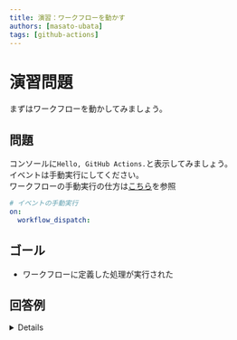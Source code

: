 ```yaml
---
title: 演習：ワークフローを動かす
authors: [masato-ubata]
tags: [github-actions]
---
```


# 演習問題

まずはワークフローを動かしてみましょう。  

## 問題

コンソールに`Hello, GitHub Actions.`と表示してみましょう。  
イベントは手動実行にしてください。  
ワークフローの手動実行の仕方は[こちら](../how-to-use/manually-run-the-workflow.md)を参照
```yaml
# イベントの手動実行
on:
  workflow_dispatch:
```

## ゴール

* ワークフローに定義した処理が実行された

## 回答例

<details>

```yaml
name: 演習1

on:
  workflow_dispatch:

jobs:
  exercise-1:
    runs-on: ubuntu-latest
    steps:
      - run: echo "Hello, GitHub Actions."

```

</details>